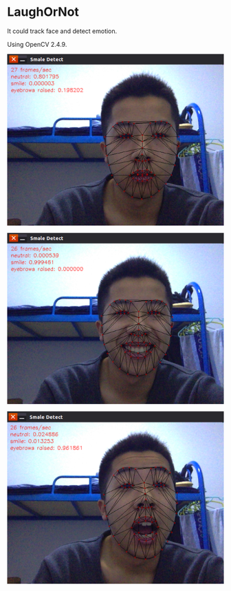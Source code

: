 # LaughOrNot

It could track face and detect emotion.

Using OpenCV 2.4.9.

![](neutral.png)

![](smile.png)

![](surprise.png)


